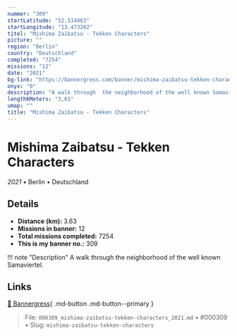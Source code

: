 ```yaml
---
nummer: "309"
startLatitude: "52.514863"
startLongitude: "13.473202"
titel: "Mishima Zaibatsu - Tekken Characters"
picture: ""
region: "Berlin"
country: "Deutschland"
completed: "7254"
missions: "12"
date: "2021"
bg-link: "https://bannergress.com/banner/mishima-zaibatsu-tekken-characters-8f8e"
onyx: "0"
description: "A walk through  the neighborhood of the well known Samaviertel."
lengthKMeters: "3,63"
umap: ""
title: "Mishima Zaibatsu - Tekken Characters"
---
```

# Mishima Zaibatsu - Tekken Characters

*2021* • Berlin • Deutschland



## Details
- **Distance (km):** 3.63
- **Missions in banner:** 12
- **Total missions completed:** 7254
- **This is my banner no.:** 309


!!! note "Description"
    A walk through  the neighborhood of the well known Samaviertel.



## Links
[🔗 Bannergress](https://bannergress.com/banner/mishima-zaibatsu-tekken-characters-8f8e){ .md-button .md-button--primary }



> File: `000309_mishima-zaibatsu-tekken-characters_2021.md` • #000309 • Slug: `mishima-zaibatsu-tekken-characters`
